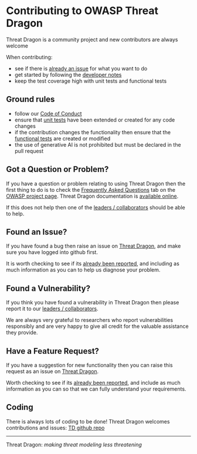 # Contributing to OWASP Threat Dragon

Threat Dragon is a community project and new contributors are always welcome

When contributing:

* see if there is [already an issue](https://github.com/OWASP/threat-dragon/issues) for what you want to do
* get started by following the [developer notes](https://owasp.org/www-project-threat-dragon/docs-2/local-development/)
* keep the test coverage high with unit tests and functional tests

## Ground rules

* follow our [Code of Conduct](code_of_conduct.md)
* ensure that [unit tests][unit] have been extended or created for any code changes
* if the contribution changes the functionality then ensure that the [functional tests][e2e] are created or modified
* the use of generative AI is not prohibited but must be declared in the pull request

## Got a Question or Problem?

If you have a question or problem relating to using Threat Dragon then the first thing to do is to check the
[Frequently Asked Questions](https://owasp.org/www-project-threat-dragon/#div-faqs) tab
on the [OWASP project page](https://owasp.org/www-project-threat-dragon/).
Threat Dragon documentation is [available online](https://owasp.org/www-project-threat-dragon/docs-2/).

If this does not help then one of the
[leaders / collaborators](https://github.com/OWASP/www-project-threat-dragon/blob/main/leaders.md)
should be able to help.

## Found an Issue?

If you have found a bug then raise an issue on
[Threat Dragon](https://github.com/OWASP/threat-dragon/issues/new?assignees=&labels=bug&template=bug_report.md&title=),
and make sure you have logged into github first.

It is worth checking to see if its [already been reported](https://github.com/OWASP/threat-dragon/issues),
and including as much information as you can to help us diagnose your problem.

## Found a Vulnerability?

If you think you have found a vulnerability in Threat Dragon then please report it to our
[leaders / collaborators](https://github.com/OWASP/www-project-threat-dragon/blob/main/leaders.md).

We are always very grateful to researchers who report vulnerabilities responsibly and are very happy
to give all credit for the valuable assistance they provide.

## Have a Feature Request?

If you have a suggestion for new functionality then you can raise this request as an issue on
[Threat Dragon](https://github.com/OWASP/threat-dragon/issues/new/choose).

Worth checking to see if its [already been reported](https://github.com/OWASP/threat-dragon/issues),
and include as much information as you can so that we can fully understand your requirements.

## Coding

There is always lots of coding to be done! Threat Dragon welcomes contributions and issues:
[TD github repo](https://github.com/OWASP/threat-dragon/issues)

----

Threat Dragon: _making threat modeling less threatening_

[e2e]: https://owasp.org/www-project-threat-dragon/docs-2/e2e/
[unit]: https://owasp.org/www-project-threat-dragon/docs-2/unit/
